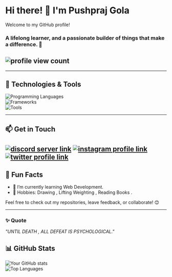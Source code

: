 
# Hi there! 👋 I'm Pushpraj Gola

Welcome to my GitHub profile!
### A lifelong learner, and a passionate builder of things that make a difference. 🚀
## ![profile view count](https://komarev.com/ghpvc/?username=PushprajGola)

---

## 🔧 Technologies & Tools
![Programming Languages](https://img.shields.io/badge/Languages-JavaScript%20|%20Python%20|%20Java-blue)  
![Frameworks](https://img.shields.io/badge/Frameworks-React%20|%20Django%20|%20Spring-green)  
![Tools](https://img.shields.io/badge/Tools-Docker%20|%20Git%20|%20VSCode-yellow)  

---

## 📫 Get in Touch  
[![discord server link](https://img.shields.io/badge/Discord-7289DA?style=for-the-badge&logo=discord&logoColor=white)](https://discord.gg/Kk2Ku8xa)
[![instagram profile link](https://img.shields.io/badge/Instagram-E4405F?style=for-the-badge&logo=instagram&logoColor=white)](https://www.instagram.com/pushp_rajgola)
[![twitter profile link](https://img.shields.io/badge/Twitter-1DA1F2?style=for-the-badge&logo=twitter&logoColor=white)](https://x.com/GolaPushpr82242)
---

## 🌱 Fun Facts  
- 🎯 I’m currently learning Web Development.  
- 🎨 Hobbies: Drawing , Lifting Weighting , Reading Books .  

Feel free to check out my repositories, leave feedback, or collaborate! 😊  

---

### ✨ Quote   
_"UNTIL DEATH , ALL DEFEAT IS PSYCHOLOGICAL."_  

## 📊 GitHub Stats  
![Your GitHub stats](https://github-readme-stats.vercel.app/api?username=PushprajGola&show_icons=true&theme=radical)  
![Top Languages](https://github-readme-stats.vercel.app/api/top-langs/?username=yourusername&layout=compact&theme=radical)





